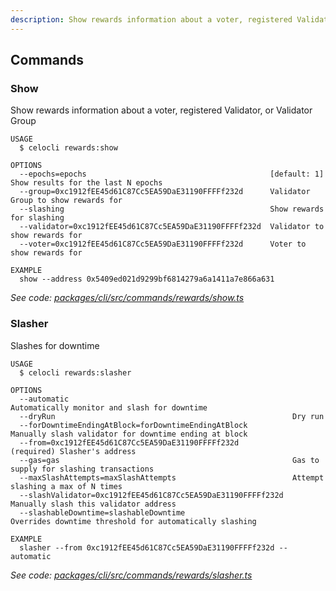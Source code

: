 ```yaml
---
description: Show rewards information about a voter, registered Validator, or Validator Group
---
```


## Commands

### Show

Show rewards information about a voter, registered Validator, or Validator Group

```
USAGE
  $ celocli rewards:show

OPTIONS
  --epochs=epochs                                         [default: 1] Show results for the last N epochs
  --group=0xc1912fEE45d61C87Cc5EA59DaE31190FFFFf232d      Validator Group to show rewards for
  --slashing                                              Show rewards for slashing
  --validator=0xc1912fEE45d61C87Cc5EA59DaE31190FFFFf232d  Validator to show rewards for
  --voter=0xc1912fEE45d61C87Cc5EA59DaE31190FFFFf232d      Voter to show rewards for

EXAMPLE
  show --address 0x5409ed021d9299bf6814279a6a1411a7e866a631
```

_See code: [packages/cli/src/commands/rewards/show.ts](https://github.com/celo-org/celo-monorepo/tree/master/packages/cli/src/commands/rewards/show.ts)_

### Slasher

Slashes for downtime

```
USAGE
  $ celocli rewards:slasher

OPTIONS
  --automatic                                                  Automatically monitor and slash for downtime
  --dryRun                                                     Dry run
  --forDowntimeEndingAtBlock=forDowntimeEndingAtBlock          Manually slash validator for downtime ending at block
  --from=0xc1912fEE45d61C87Cc5EA59DaE31190FFFFf232d            (required) Slasher's address
  --gas=gas                                                    Gas to supply for slashing transactions
  --maxSlashAttempts=maxSlashAttempts                          Attempt slashing a max of N times
  --slashValidator=0xc1912fEE45d61C87Cc5EA59DaE31190FFFFf232d  Manually slash this validator address
  --slashableDowntime=slashableDowntime                        Overrides downtime threshold for automatically slashing

EXAMPLE
  slasher --from 0xc1912fEE45d61C87Cc5EA59DaE31190FFFFf232d --automatic
```

_See code: [packages/cli/src/commands/rewards/slasher.ts](https://github.com/celo-org/celo-monorepo/tree/master/packages/cli/src/commands/rewards/slasher.ts)_
